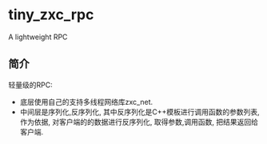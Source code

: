 # tiny_zxc_rpc
A lightweight RPC

## 简介

轻量级的RPC: 
- 底层使用自己的支持多线程网络库zxc_net.
- 中间层是序列化,反序列化, 其中反序列化是C++模板进行调用函数的参数列表,作为依据,
对客户端的的数据进行反序列化, 取得参数,调用函数, 把结果返回给客户端. 


